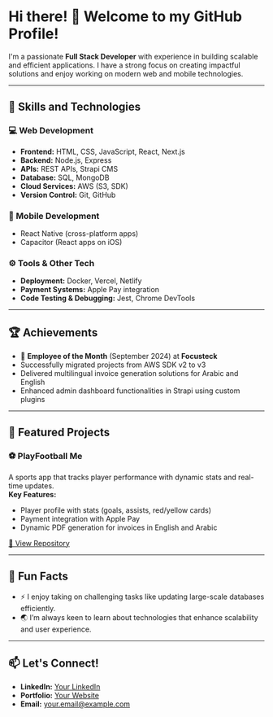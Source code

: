 # Hi there! 👋 Welcome to my GitHub Profile!

I'm a passionate **Full Stack Developer** with experience in building scalable and efficient applications. I have a strong focus on creating impactful solutions and enjoy working on modern web and mobile technologies.

---

## 🚀 Skills and Technologies

### 💻 Web Development
- **Frontend:** HTML, CSS, JavaScript, React, Next.js
- **Backend:** Node.js, Express
- **APIs:** REST APIs, Strapi CMS
- **Database:** SQL, MongoDB
- **Cloud Services:** AWS (S3, SDK)
- **Version Control:** Git, GitHub

### 📱 Mobile Development
- React Native (cross-platform apps)
- Capacitor (React apps on iOS)

### ⚙️ Tools & Other Tech
- **Deployment:** Docker, Vercel, Netlify
- **Payment Systems:** Apple Pay integration
- **Code Testing & Debugging:** Jest, Chrome DevTools

---

## 🏆 Achievements
- 🥇 **Employee of the Month** (September 2024) at **Focusteck**
- Successfully migrated projects from AWS SDK v2 to v3
- Delivered multilingual invoice generation solutions for Arabic and English
- Enhanced admin dashboard functionalities in Strapi using custom plugins

---

## 📂 Featured Projects

### ⚽ **PlayFootball Me**
A sports app that tracks player performance with dynamic stats and real-time updates.  
**Key Features:**  
- Player profile with stats (goals, assists, red/yellow cards)  
- Payment integration with Apple Pay  
- Dynamic PDF generation for invoices in English and Arabic  

[🔗 View Repository](#)

---

## 🌟 Fun Facts
- ⚡ I enjoy taking on challenging tasks like updating large-scale databases efficiently.
- 🌏 I’m always keen to learn about technologies that enhance scalability and user experience.

---

## 📫 Let's Connect!
- **LinkedIn:** [Your LinkedIn](#)
- **Portfolio:** [Your Website](#)
- **Email:** your.email@example.com
